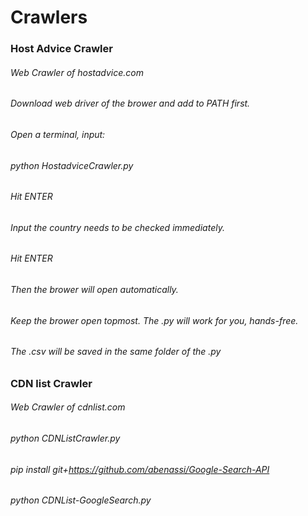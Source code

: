 # Crawlers

### Host Advice Crawler
###### Web Crawler of hostadvice.com
###### Download web driver of the brower and add to PATH first.
###### Open a terminal, input: 
###### python HostadviceCrawler.py
###### Hit ENTER
###### Input the country needs to be checked immediately.
###### Hit ENTER
###### Then the brower will open automatically.
###### Keep the brower open topmost. The .py will work for you, hands-free. 
###### The .csv will be saved in the same folder of the .py

### CDN list Crawler
###### Web Crawler of cdnlist.com
###### python CDNListCrawler.py
###### pip install git+https://github.com/abenassi/Google-Search-API
###### python CDNList-GoogleSearch.py
